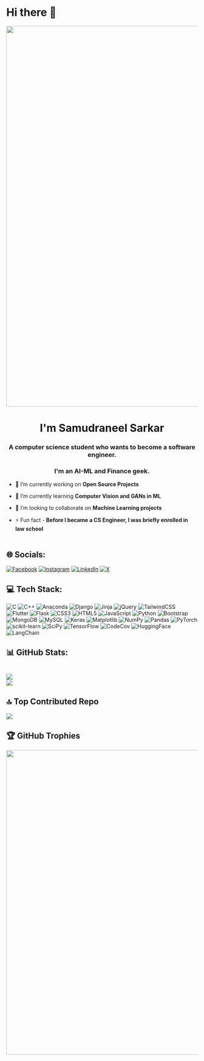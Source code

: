 # Hi there 👋

<!--
**samudraneel05/samudraneel05** is a ✨ _special_ ✨ repository because its `README.md` (this file) appears on your GitHub profile.
-->
<div align="center">
<img src="https://user-images.githubusercontent.com/94922914/233506434-36031a8f-41f2-4c8d-9252-3624edfb0953.gif" align="center" width="1000" />
<!--img src="https://user-images.githubusercontent.com/42115530/92640221-9728ca00-f2fa-11ea-8994-c72b26e937de.gif" align="center"-->
</div><h1 align="center">I'm Samudraneel Sarkar</h1>
<h3 align="center">A computer science student who wants to become a software engineer.</h3>
<h3 align="center">I'm an AI-ML and Finance geek.</h3>

- 🔭 I’m currently working on **Open Source Projects**

- 🌱 I’m currently learning **Computer Vision and GANs in ML**

- 👯 I’m looking to collaborate on **Machine Learning projects**

- ⚡ Fun fact - **Before I became a CS Engineer, I was briefly enrolled in law school**
<br><br>

## 🌐 Socials:

[![Facebook](https://img.shields.io/badge/Facebook-%231877F2.svg?logo=Facebook&logoColor=white)](https://facebook.com/samudraneel05) 
[![Instagram](https://img.shields.io/badge/Instagram-%23E4405F.svg?logo=Instagram&logoColor=white)](https://instagram.com/samudraneel05)
[![LinkedIn](https://img.shields.io/badge/LinkedIn-%230077B5.svg?logo=linkedin&logoColor=white)](https://linkedin.com/in/samudraneel-sarkar)
[![X](https://img.shields.io/badge/X-black.svg?logo=X&logoColor=white)](https://x.com/samudraneel05) 


## 💻 Tech Stack:

![C](https://img.shields.io/badge/c-%2300599C.svg?style=for-the-badge&logo=c&logoColor=white) 
![C++](https://img.shields.io/badge/c++-%2300599C.svg?style=for-the-badge&logo=c%2B%2B&logoColor=white) 
![Anaconda](https://img.shields.io/badge/Anaconda-%2344A833.svg?style=for-the-badge&logo=anaconda&logoColor=white) 
![Django](https://img.shields.io/badge/django-%23092E20.svg?style=for-the-badge&logo=django&logoColor=white) 
![Jinja](https://img.shields.io/badge/jinja-white.svg?style=for-the-badge&logo=jinja&logoColor=black) 
![jQuery](https://img.shields.io/badge/jquery-%230769AD.svg?style=for-the-badge&logo=jquery&logoColor=white) 
![TailwindCSS](https://img.shields.io/badge/tailwindcss-%2338B2AC.svg?style=for-the-badge&logo=tailwind-css&logoColor=white) 
![Flutter](https://img.shields.io/badge/Flutter-%2302569B.svg?style=for-the-badge&logo=Flutter&logoColor=white) 
![Flask](https://img.shields.io/badge/flask-%23000.svg?style=for-the-badge&logo=flask&logoColor=white)
![CSS3](https://img.shields.io/badge/css3-%231572B6.svg?style=for-the-badge&logo=css3&logoColor=white) 
![HTML5](https://img.shields.io/badge/html5-%23E34F26.svg?style=for-the-badge&logo=html5&logoColor=white) 
![JavaScript](https://img.shields.io/badge/javascript-%23323330.svg?style=for-the-badge&logo=javascript&logoColor=%23F7DF1E) 
![Python](https://img.shields.io/badge/python-3670A0?style=for-the-badge&logo=python&logoColor=ffdd54) 
![Bootstrap](https://img.shields.io/badge/bootstrap-%23563D7C.svg?style=for-the-badge&logo=bootstrap&logoColor=white) 
![MongoDB](https://img.shields.io/badge/MongoDB-%234ea94b.svg?style=for-the-badge&logo=mongodb&logoColor=white) 
![MySQL](https://img.shields.io/badge/mysql-%2300f.svg?style=for-the-badge&logo=mysql&logoColor=white) 
![Keras](https://img.shields.io/badge/Keras-%23D00000.svg?style=for-the-badge&logo=Keras&logoColor=white) 
![Matplotlib](https://img.shields.io/badge/Matplotlib-%23ffffff.svg?style=for-the-badge&logo=Matplotlib&logoColor=black)
![NumPy](https://img.shields.io/badge/numpy-%23013243.svg?style=for-the-badge&logo=numpy&logoColor=white) 
![Pandas](https://img.shields.io/badge/pandas-%23150458.svg?style=for-the-badge&logo=pandas&logoColor=white) 
![PyTorch](https://img.shields.io/badge/PyTorch-%23EE4C2C.svg?style=for-the-badge&logo=PyTorch&logoColor=white)
![scikit-learn](https://img.shields.io/badge/scikit--learn-%23F7931E.svg?style=for-the-badge&logo=scikit-learn&logoColor=white) 
![SciPy](https://img.shields.io/badge/SciPy-%230C55A5.svg?style=for-the-badge&logo=scipy&logoColor=%white) 
![TensorFlow](https://img.shields.io/badge/TensorFlow-%23FF6F00.svg?style=for-the-badge&logo=TensorFlow&logoColor=white)
![CodeCov](https://img.shields.io/badge/Codecov-F01F7A?style=for-the-badge&logo=Codecov&logoColor=white)
![HuggingFace](https://img.shields.io/badge/-HuggingFace-FDEE21?style=for-the-badge&logo=HuggingFace&logoColor=black)
![LangChain](https://img.shields.io/badge/langchain-1C3C3C?style=for-the-badge&logo=langchain&logoColor=white)

## 📊 GitHub Stats:

[](https://github-readme-stats.vercel.app/api?username=samudraneel05&theme=highcontrast&hide_border=false&include_all_commits=true&count_private=true)<br/>
![](https://github-readme-streak-stats.herokuapp.com/?user=samudraneel05&theme=highcontrast&hide_border=false)<br/>
![](https://github-readme-stats.vercel.app/api/top-langs/?username=samudraneel05&theme=highcontrast&hide_border=false&include_all_commits=true&count_private=true&layout=compact&&exclude_repo=CosmicClassifier&size_weight=0.5&count_weight=0.5)

## 🔝 Top Contributed Repo
![](https://github-contributor-stats.vercel.app/api?username=samudraneel05&limit=5&theme=dark&combine_all_yearly_contributions=true)


## 🏆 GitHub Trophies
<img src="https://github-trophies.vercel.app/?username=samudraneel05&theme=onestar&no-frame=true" width="800"/>
